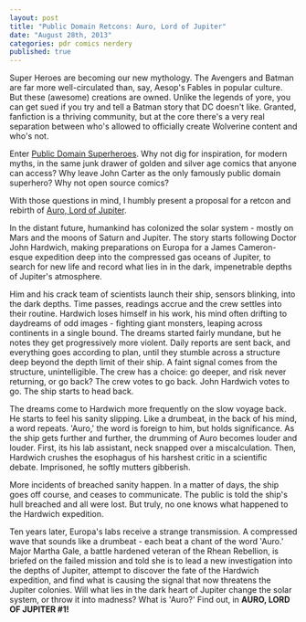 ```yaml
---
layout: post
title: "Public Domain Retcons: Auro, Lord of Jupiter"
date: "August 28th, 2013"
categories: pdr comics nerdery
published: true
---
```


Super Heroes are becoming our new mythology. The Avengers and Batman are far more well-circulated than, say, Aesop's Fables in popular culture. But these (awesome) creations are owned. Unlike the legends of yore, you can get sued if you try and tell a Batman story that DC doesn't like. Granted, fanfiction is a thriving community, but at the core there's a very real separation between who's allowed to officially create Wolverine content and who's not.

Enter [Public Domain Superheroes](http://pdsh.wikia.com/wiki/Public_Domain_Super_Heroes "Public Domain Super Heroes Wiki"). Why not dig for inspiration, for modern myths, in the same junk drawer of golden and silver age comics that anyone can access? Why leave John Carter as the only famously public domain superhero? Why not open source comics?

With those questions in mind, I humbly present a proposal for a retcon and rebirth of [Auro, Lord of Jupiter](http://pdsh.wikia.com/wiki/Auro_(1) "Auro, Lord of Jupiter on the Public Domain Super Heroes Wiki").

In the distant future, humankind has colonized the solar system - mostly on Mars and the moons of Saturn and Jupiter. The story starts following Doctor John Hardwich, making preparations on Europa for a James Cameron-esque expedition deep into the compressed gas oceans of Jupiter, to search for new life and record what lies in in the dark, impenetrable depths of Jupiter's atmosphere.

Him and his crack team of scientists launch their ship, sensors blinking, into the dark depths. Time passes, readings accrue and the crew settles into their routine. Hardwich loses himself in his work, his mind often drifting to daydreams of odd images - fighting giant monsters, leaping across continents in a single bound. The dreams started fairly mundane, but he notes they get progressively more violent. Daily reports are sent back, and everything goes according to plan, until they stumble across a structure deep beyond the depth limit of their ship. A faint signal comes from the structure, unintelligible. The crew has a choice: go deeper, and risk never returning, or go back? The crew votes to go back. John Hardwich votes to go. The ship starts to head back.

The dreams come to Hardwich more frequently on the slow voyage back. He starts to feel his sanity slipping. Like a drumbeat, in the back of his mind, a word repeats. 'Auro,' the word is foreign to him, but holds significance. As the ship gets further and further, the drumming of Auro becomes louder and louder. First, its his lab assistant, neck snapped over a miscalculation. Then, Hardwich crushes the esophagus of his harshest critic in a scientific debate. Imprisoned, he softly mutters gibberish.

More incidents of breached sanity happen. In a matter of days, the ship goes off course, and ceases to communicate. The public is told the ship's hull breached and all were lost. But truly, no one knows what happened to the Hardwich expedition.

Ten years later, Europa's labs receive a strange transmission. A compressed wave that sounds like a drumbeat - each beat a chant of the word 'Auro.' Major Martha Gale, a battle hardened veteran of the Rhean Rebellion, is briefed on the failed mission and told she is to lead a new investigation into the depths of Jupiter, attempt to discover the fate of the Hardwich expedition, and find what is causing the signal that now threatens the Jupiter colonies. Will what lies in the dark heart of Jupiter change the solar system, or throw it into madness? What is 'Auro?' Find out, in **AURO, LORD OF JUPITER #1!**
